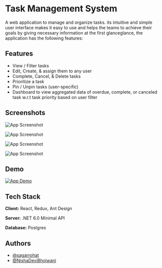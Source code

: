 
# Task Management System

A web application to manage and organize tasks. its intuitive and simple user interface makes it easy to use and helps the teams to achieve their goals by giving necessary information at the first glanceglance, the application has the following features:



## Features

- View / Filter tasks
- Edit, Create, & assign them to any user
- Complete, Cancel, & Delete tasks
- Prioritize a task
- Pin / Unpin tasks (user-specific)
- Dashboard to view aggregated data of overdue, complete, or canceled task w.r.t task priority based on user filter


## Screenshots

![App Screenshot](https://i.imgur.com/VzAwDhY.png)

![App Screenshot](https://i.imgur.com/STie0N8.png)

![App Screenshot](https://i.imgur.com/tSq8O6S.png)

![App Screenshot](https://i.imgur.com/Gq21A7i.png)

## Demo
[![App Demo](https://i.imgur.com/EIeW6nM.png)](https://youtu.be/mp45bwXYOww "App Demo")



## Tech Stack

**Client:** React, Redux, Ant Design

**Server:** .NET 6.0 Minimal API

**Database:** Postgres


## Authors

- [@sagarrohat](https://github.com/sagarrohat)
- [@NishaDeviBhojwani](https://github.com/NishaDeviBhojwani)

